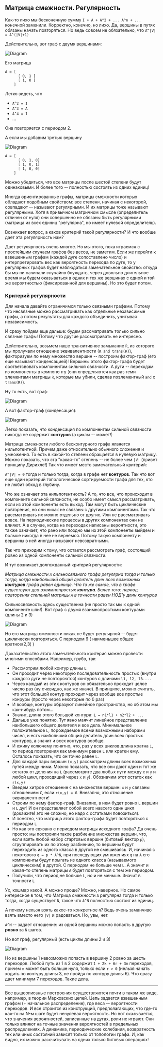 ## Матрица смежности. Регулярность

Как-то лихо мы бесконечную сумму
`I + A + A^2 + ... A^n + ...` конечной заменили.
Корректно, конечно, но лихо. Да, вершины в путях обязаны начать повторяться.
Но ведь совсем не обязательно, что `A^|V| = A^(|V|+1)`

Действительно, вот граф с двумя вершинами:

![Diagram](graphs/one_loop.png)

Его матрица 
```
A = [
      [ 0, 1 ]
      [ 1, 0 ]
    ]
```

Легко видеть, что 
- `A^2 = I`
- `A^3 = A`
- `A^4 = I`
- ...

Она повторяется с периодом 2.

А если мы добавим третью вершину

![Diagram](graphs/regular_loop.png)

```
A = [
      [ 0, 1, 0]
      [ 1, 0, 1]
      [ 1, 0, 0]
    ]
```
Можно убедиться, что все матрицы после шестой степени будут одинаковыми. И более того -- полностью состоять из одних единиц!

Иногда ориентированные графы, матрицы смежности которых обладают подобным свойством: все степени, начиная с некоторой, совпадают -- называют регулярными. И их матрицы тоже называют регулярными. Хотя в привычном матричном смысле (определитель отличен от нуля) они совершенно не обязаны быть регулярными (матрица из всех единиц "регулярна", но имеет нулевой определитель).

Возникает вопрос, а каков критерий такой регулярности? И что вообще дает эта регулярность нам?

Дает регулярность очень многое. Но мы этого, пока играемся с простейшим случаем графов без весов, не заметим. Если же перейти к взвешенным графам (каждой дуге сопоставлено число) и интерпретировать вес как вероятность перехода по дуге, то у регулярных графов будет наблюдаться замечательное свойство: откуда бы мы ни начинали случайно блуждать, через довольно длительное время мы будем оказываться в одних и тех же вершинах с одной и той же вероятностью (фиксированной для вершины). Но это будет потом.

### Критерий регулярности

Для начала давайте ограничимся только связными графами. Потому что несвязные можно рассматривать как отдельные независимые графы, а потом результаты для каждого объединить, учитывая независимость.

И сразу пойдем еще дальше: будем рассматривать только сильно связные графы!
Потому что другие рассматривать не интересно.

Действительно, возьмем наше транзитивное замыкание `R`, из которого мы пролучали отношение эквивалентности (`R and trans(R)`), факторизуем по нему множество вершин -- построим фактор-граф (его еще называют конденсацией)! Вершины этого фактор-графа будет соответсвовать компонентам сильной связности. А дуги -- переходам из компоненты в компоненту (они определяются как раз теми элементами матрицы `R`, которые мы убили, сделав поэлементный `and` с `trans(R)`).

Ну то есть, вот граф:

![Diagram](graphs/graph_orig.png)

А вот фактор-граф (конденсация):

![Diagram](graphs/factor_graph.png)

Легко показать, что конденсация по компонентам сильной связности никогда не содержит **контуров** (а циклы -- может!)

Матрица смежности любого бесконтурного графа ялвяется нильпотентной. Причем даже относительно обычного сложения и умножения. То есть в какой-то степени обращается в нулевую матрицу. Можно показать, что эта "какая-то" степень -- не более чем `|V|` (привет принципу Дирихле!)
Так что имеет место замечательный критерий:

`A^|V| = 0` тогда и только тогда, когда в графе нет **контуров**. Так что вот еще один критерий топологической сортируемости графа для тех, кто не любит обход в глубину.

Что же означает эта нильпотентность? А то, что все, что происходит в компоненте сильной связности, не особо имеет смысл рассматривать, если из этой компоненты есть выход. Там могут быть циклические повторения, но они никак не связаны с другими компонентами. Так что рассматривать их можно отдельно от других. Или не рассматривать вовсе. На периодические процессы в других компонентах они не влияют. А в случае, когда на переходах написаны вероятности, это также означает, что рано или поздно мы из этой компоненты выйдем и больше никогда в нее не вернемся. Потому такую компоненту и вершины в ней иногда называют невозвратными.

Так что приходим к тому, что остается рассмотреть граф, состоящий ровно из одной компоненты сильной связности.

И тут возникает долгожданный критерий регулярности:

*Матрица смежности `A` сильносвязного графа регулярна тогда и только тогда, когда наибольший общий делитель длин всех возможных **контуров** графа равен единице. Что то же самое, что в графе существуют два взаимнопростых **контура**. Более того: период повторения степеней матрицы `A` в точности равен НОД'у длин контуров*

Сильносвязность здесь существенна (не просто так мы к одной компоненте шли!).
Вот граф с двумя взаимнопростыми контурами (длины 2 и 3)

![Diagram](graphs/non_regular.png)

Но его матрица смежности никак не будет регулярной -- будет циклически повторяться. С периодом 6 ( наименьшее общее кратное(2,3) )

Доказательство этого замечательного критерия можно провести многими способами.
Например, грубо, так:
- Рассмотрим любой контур длины `L`
- Он проходит через некоторую последовательность простых (внутри каждого дуги не повторяются) контуров с длинами `l1, l2, l3....`
- Через каждый из этих контуров он обязательно проходит целое число раз (ну очевидно, как же иначе). В принципе, можно считать, что этот большой контур проходит через вообще все простые конруры (просто через некоторые по 0 раз)
- И вообще, контуры образуют линейное пространство, но об этом мы как-нибудь потом...
- Значит, длина этого большой контура: `L = n1*l1 + n2*l2 + ...`
- Дальше уже понятно. Тут явно маячит линейное представление наибольшего общего делителя и все дела. Минимальное положительное `L`, порождаемое всеми возможными наборами чисел, и есть наибольший общий делитель длин всех простых контуров, а значит и всех контуров вообще.
- И ежику колючему понятно, что, раз у всех циклов длина кратна `L`, то период повторения как минимум равен `L` или кратен ему. Осталось показать, что он точно равен `L`.
- Для каждой пары вершин `(x,y)` рассмотрим длины всех возможных путей между ними. Можно показать, что все они дают один и тот же остаток от деления на `L`  (рассмотрите два любых пути между `x` и `y` и любой цикл, проходящий через `x` и `y`). Обозначим этот остаток как `r(x,y)`
- Введем хитрое отношение `C` на множестве вершин: `x` и `y` связаны отношением `C`, если `r(x,y) = 0`. Внезапно, это отношение эквивалентности!
- Строим по нему фактор-граф. Внезапно, в нем будет ровно `L` вершин и `L` дуг! И он представляет собой всего навсего один цикл (докажите! это не сложно, но надо с остатками повозиться).
- И понятно, что матрица этого фактор-графа будет повторяться с периодом `L`
- Но как это связано с периодом матрицы исходного графа? Да очень просто: мы построили такое разбиение множества вершин, что, если взять любой набор стартовых вершин (битовый вектор `p`), сгруппировать их по этому разбиению, то вершины будут переходить из одного класса в другой не смешиваясь. И, начиная с некоторого `q = p * A^N`,
при последующих умножениях `q` на `A` его компоненты будут прыгать из одного класса (называемого циклическим) в другой. С периодом не больше чем `L`. А значит и какая-то степень матрицы `A` будет повторяться с тем же периодом.
- Получили, что период не больше `L`, но и не меньше. Значит в точности `L`

Ух, кошмар какой. А можно проще? Можно, наверное. Но самое интересное в том, что 
Матрица смежности `A` регулярна тогда и только тогда, когда существует `N`, такое что `A^N` полностью состоит из единиц.

А почему нельзя взять какое-то конкретное `N`? Ведь очень заманчиво взять вместо него `|V|` и радоваться. Но, увы, нет. 

`A^N` -- задает отношение: из одной вершины можно попасть в другую **ровно** за `N` шагов.

Но вот граф, регулярный (есть циклы длины 2 и 3)

![Diagram](graphs/not_enough.png)

Но из вершины 1 невозможно попасть в вершину 2 ровно за шесть переходов.
Любой путь из 1 в 2 содержит `1 + 2k + 6r + 3m` переходов, причем `m` может быть больше нуля, только если `r > 0` (нельзя начать ходить по контуру длины 3, не пройдя по контуру длины 6). Что сразу дает минимум 7 переходов. Такие дела. 


-------
Все вышеописаные построения осуществляются почти в таком же виде, например, в теории Марковских цепей. Цепь задается взвешенным графом (+ начальное распределение), где веса -- вероятности переходов. И все строится из конструкций, предполагающих, что где-то как-то на N-м шаге будет ненулевая вероятность. Но вот оказывается, что значения вероятностей, записанные на дугах, роли не играют. Они только влияют на точные значения вероятностей в предельных распределениях. А динамика, периодические колебания, возвратность тех или иных состояний зависят только от топологии графа. И, как видно, их можно рассчитывать на одних только битовых операциях!
